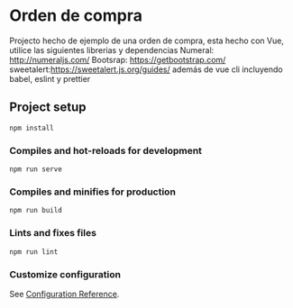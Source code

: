 # Orden de compra
Projecto hecho de ejemplo de una orden de compra, esta hecho con Vue, utilice las siguientes librerias y dependencias
Numeral: http://numeraljs.com/
Bootsrap: https://getbootstrap.com/
sweetalert:https://sweetalert.js.org/guides/
además de vue cli incluyendo babel, eslint y prettier


## Project setup
```
npm install
```

### Compiles and hot-reloads for development
```
npm run serve
```

### Compiles and minifies for production
```
npm run build
```

### Lints and fixes files
```
npm run lint
```

### Customize configuration
See [Configuration Reference](https://cli.vuejs.org/config/).
